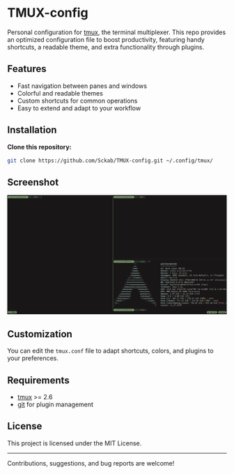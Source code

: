 # TMUX-config

Personal configuration for [tmux](https://github.com/tmux/tmux), the terminal multiplexer. This repo provides an optimized configuration file to boost productivity, featuring handy shortcuts, a readable theme, and extra functionality through plugins.

## Features

- Fast navigation between panes and windows
- Colorful and readable themes
- Custom shortcuts for common operations
- Easy to extend and adapt to your workflow

## Installation

**Clone this repository:**

   ```sh
   git clone https://github.com/Sckab/TMUX-config.git ~/.config/tmux/
   ```

## Screenshot

![Sample Screenshot](.github/assets/screenshot.png)

## Customization

You can edit the `tmux.conf` file to adapt shortcuts, colors, and plugins to your preferences.

## Requirements

- [tmux](https://github.com/tmux/tmux) >= 2.6
- [git](https://git-scm.com/) for plugin management

## License

This project is licensed under the MIT License.

---

Contributions, suggestions, and bug reports are welcome!
